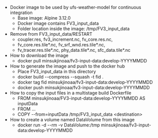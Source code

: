 - Docker image to be used by ufs-weather-model for continuous integration
  - Base image: Alpine 3.12.0
  - Docker image contains FV3\_input\_data
  - Folder location inside the image: /tmp/FV3\_input\_data
- Remove from FV3\_input\_data/RESTART
  - coupler.res, fv3\_increment.nc, fv\_core.res.nc,
  - fv\_core.res.tile\*.nc, fv\_srf\_wnd.res.tile\*.nc,
  - fv\_tracer.res.tile\*.nc, phy\_data.tile\*.nc, sfc\_data.tile\*.nc
- How to download the image
  - docker pull minsukjinoaa/fv3-input-data:develop-YYYYMMDD
- How to generate the image and push to the docker hub
  - Place FV3\_input\_data in this directory
  - docker build --compress --squash -t fid .
  - docker tag fid minsukjinoaa/fv3-input-data:develop-YYYYMMDD
  - docker push minsukjinoaa/fv3-input-data:develop-YYYYMMDD
- How to copy the input files in a multistage build Dockerfile
  - FROM minsukjinoaa/FV3-input-data:develop-YYYYMMDD AS inputData
  - FROM ...
  - COPY --from=inputData /tmp/FV3\_input\_data &lt;destination&gt;
- How to create a volume named DataVolume from this image
  - docker run -d --rm -v DataVolume:/tmp minsukjinoaa/fv3-input-data:develop-YYYYMMDD
